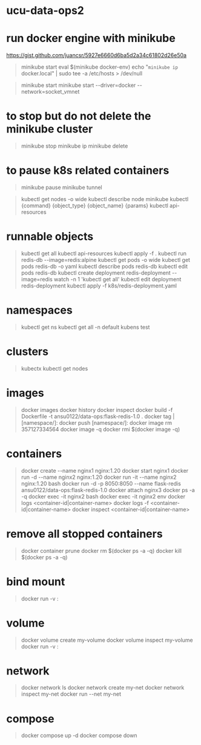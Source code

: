 # ucu-data-ops2

# run docker engine with minikube
https://gist.github.com/juancsr/5927e6660d6ba5d2a34c61802d26e50a
> minikube start
> eval $(minikube docker-env)
> echo "`minikube ip` docker.local" | sudo tee -a /etc/hosts > /dev/null

> minikube start
> minikube start --driver=docker
--network=socket_vmnet
# to stop but do not delete the minikube cluster
> minikube stop
> minikube ip
> minikube delete
# to pause k8s related containers
> minikube pause
> minikube tunnel


> kubectl get nodes -o wide
> kubectl describe node minikube
> kubectl {command} {object_type} {object_name} {params}
> kubectl api-resources
# runnable objects
> kubectl get all
> kubectl api-resources
> kubectl apply -f .
> kubectl run redis-db --image=redis:alpine
> kubectl get pods -o wide
> kubectl get pods redis-db -o yaml
> kubectl describe pods redis-db
> kubectl edit pods redis-db
> kubectl create deployment redis-deployment --image=redis
> watch -n 1 'kubectl get all'
> kubectl edit deployment redis-deployment
> kubectl apply -f k8s/redis-deployment.yaml
# namespaces
> kubectl get ns
> kubectl get all -n default
> kubens test
# clusters
> kubectx
> kubectl get nodes

# images
> docker images
> docker history <image-tag>
> docker inspect <image-id>
> docker build -f Dockerfile -t ansu0122/data-ops:flask-redis-1.0 .
> docker tag <image-id>|<image-name> [namespace/]<repo-name>:<image-tag>
> docker push [namespace/]<repo-name>:<image-tag>
> docker image rm 357127334564
> docker image -q
> docker rmi $(docker image -q)

# containers
> docker create --name nginx1 nginx:1.20
> docker start nginx1
> docker run -d --name nginx2 nginx:1.20
> docker run -it --name nginx2 nginx:1.20 bash
> docker run -d -p 8050:8050 --name flask-redis ansu0122/data-ops:flask-redis-1.0
> docker attach nginx3
> docker ps -a -q
> docker exec -it nginx2 bash
> docker exec -it nginx2 env
> docker logs <container-id|container-name>
> docker logs -f <container-id|container-name>
> docker inspect <container-id|container-name>
# remove all stopped containers
> docker container prune
> docker rm $(docker ps -a -q)
> docker kill $(docker ps -a -q)

# bind mount
> docker run -v <directory-on-host-machine>:<mount-point-in-container> <img>

# volume
> docker volume create my-volume
> docker volume inspect my-volume
> docker run -v <volume-name>:<mount-point-in-container> <img>

# network
> docker network ls
> docker network create my-net
> docker network inspect my-net
> docker run --net my-net <image>

# compose 
> docker compose up -d
> docker compose down
